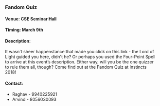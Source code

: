 ### Fandom Quiz

#### Venue: CSE Seminar Hall

#### Timing: March 9th

#### <!-- <i class="fas fa-edit"></i> --> Description:
  It wasn't sheer happenstance that made you click on this link - the Lord of Light guided you here, didn't he? Or perhaps you used the Four-Point Spell to arrive at this event’s description. Either way, will you be the one quizzer to rule them all, though? Come find out at the Fandom Quiz at Instincts 2018!

#### Contact:
  * Raghav - 9940225921
  * Arvind - 8056030093
